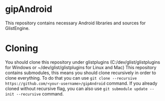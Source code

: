 # gipAndroid

This repository contains necessary Android libraries and sources for GlistEngine.

# Cloning

You should clone this repository under glistplugins (C:/dev/glist/glistplugins for Windows or ~/dev/glist/glistplugins for Linux and Mac)
This repository contains submodules, this means you should clone recursively in order to clone everything. To do that you can use `git clone --recursive https://github.com/<your-username>/gipAndroid` command.
If you already cloned without recursive flag, you can also use `git submodule update --init --recursive` command.

